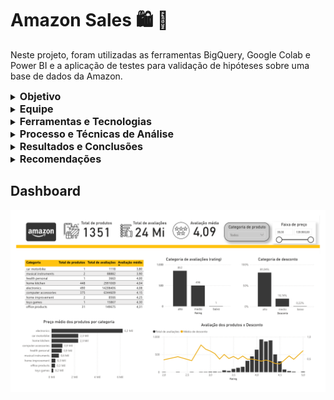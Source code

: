# Amazon Sales 🛍️ 🛒
  
  Neste projeto, foram utilizadas as ferramentas BigQuery, Google Colab e Power BI e a aplicação de testes para validação de hipóteses sobre uma base de dados da Amazon.

<details>
  <summary><strong style="font-size: 16px;">Objetivo</strong></summary>
  
Identificar e compreender os principais fatores que influenciam a pontuação e a classificação dos produtos na plataforma da Amazon. Assim, foram levantadas as seguintes hipóteses:


- **_Hipótese 1_:** Produtos com maior desconto aplicado (discount_percentage) são melhor classificados (rating);
- **_Hipótese 2_:** Produtos com mais avaliações positivas (score_sentimento) são melhor classificados (rating);
- **_Hipótese 3_:** Produtos com mais avaliações (rating_count) são melhor classificados (rating).
</details>

<details>
  <summary><strong style="font-size: 16px;">Equipe</strong></summary>
  
  - Nicole Machado Corrêa
  - Lays Silva
</details>

<details>
  <summary><strong style="font-size: 16px;">Ferramentas e Tecnologias</strong></summary>
  
  - BigQuery
  - Google Colab
  - Power BI
  - Python
 
</details>

<details>
 <summary><strong style="font-size: 16px;">Processo e Técnicas de Análise</strong></summary>

- Dataset: contém 2 conjuntos de dados com classificações e informações de produtos disponíveis para venda na Amazon. O primeiro  dispõe de informações sobre os produtos (categoria, preço, % desconto, etc.) e o outro com as informações sobre as avaliações do produto (quem enviou a avaliação, título da avaliação, conteúdo da avaliação, classificação do produto, etc.).

- ETL (Extract, Transform, Load): tratamento e limpeza de nulos, duplicados, dados fora do alcance da análise, criação de novas variáveis, o cálculo de quartis e segmentação. Também se realizou a conversão de variáveis categóricas em dummy.

- Processamento de Linguagem Natural (PLN): criação de um score de sentimento para a variável review_content, para análise de sentimentos em textos. Implementada através da biblioteca NLTK (Natural Language Toolkit);

- Modelagem Estatística: Teste de Shapiro-Wilk para verificar a normalidade dos dados, correlação de Spearman, Teste de Significância (Mann-Whitney) e Regressão linear e logística.
 
- Visualização de Dados: através de dashboard interativo no Power BI.
  
</details>


<details>
<summary><strong style="font-size: 16px;">Resultados e Conclusões</strong></summary>

  Com base na análise exploratória dos dados, chegou-se as seguintes conclusões:

- **_Hipótese 1_:** os resultados mostraram uma correlação significativa, mas negativa, entre o percentual de desconto aplicado e a classificação dos produtos.

- **_Hipótese 2_:**   há uma correlação positiva moderada e significativa entre score_sentimento e rating. Isso sugere que produtos com mais avaliações positivas tendem a ter classificações melhores, porém outros fatores também podem estar influenciando a classificação.

- **_Hipótese 3_:** os resultados evidenciaram uma correlação significativa, positiva e moderada entre a quantidade de avaliações e a classificação dos produtos.


</details>

<details>
<summary><strong style="font-size: 16px;">Recomendações</strong></summary>

 
- Talvez descontos muito altos possam afetar a percepção de qualidade dos produtos pelos clientes, então testar diferentes níveis de desconto e monitorar como isso influencia as avaliações possa ser uma boa estratégia;

- Reforçar estratégias para incentivar e promover avaliações positivas dos clientes (melhorias na experiência do cliente, suporte pós-venda, etc);

- Criar incentivos para avaliações, pedidos claros de feedback após a compra e um processo fácil e acessível para deixar avaliações;

- Uso da análise de sentimento para identificar padrões nas avaliações, para identificação da satisfação dos clientes e gerar pontos de melhoria.

</details>

## Dashboard 

![Análise de produtos da Amazon](https://raw.githubusercontent.com/nicolemcorrea/amazon_sales/main/amazon_dashboard.png)

